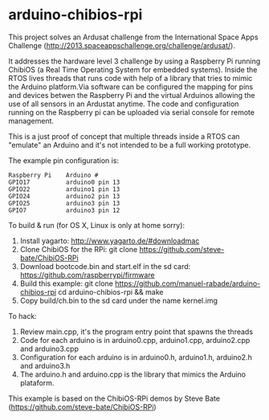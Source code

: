 arduino-chibios-rpi
===================

This project solves an Ardusat challenge from the International Space Apps Challenge (http://2013.spaceappschallenge.org/challenge/ardusat/).

It addresses the hardware level 3 challenge by using a Raspberry Pi running ChibiOS (a Real Time Operating System for embedded systems). Inside the RTOS lives threads that runs code with help of a library that tries to mimic the Arduino platform.Via software can be configured the mapping for pins and devices betwen the Raspberry Pi and the virtual Arduinos allowing the use of all sensors in an Ardustat anytime. The code and configuration running on the Raspberry pi can be uploaded via serial console for remote management.

This is a just proof of concept that multiple threads inside a RTOS can "emulate" an Arduino and it's not intended to be a full working prototype.

The example pin configuration is:

    Raspberry Pi    Arduino #
    GPIO17          arduino0 pin 13
    GPIO22          arduino1 pin 13
    GPIO24          arduino2 pin 13
    GPIO25          arduino3 pin 13
    GPIO7           arduino3 pin 12

To build & run (for OS X, Linux is only at home sorry):

1. Install yagarto: http://www.yagarto.de/#downloadmac
2. Clone ChibiOS for the RPi: git clone https://github.com/steve-bate/ChibiOS-RPi
3. Download bootcode.bin and start.elf in the sd card: https://github.com/raspberrypi/firmware
4. Build this example: 
    git clone https://github.com/manuel-rabade/arduino-chibios-rpi
    cd arduino-chibios-rpi && make
5. Copy build/ch.bin to the sd card under the name kernel.img

To hack:

1. Review main.cpp, it's the program entry point that spawns the threads
2. Code for each arduino is in arduino0.cpp, arduino1.cpp, arduino2.cpp and arduino3.cpp
3. Configuration for each arduino is in arduino0.h, arduino1.h, arduino2.h and arduino3.h
4. The arduino.h and arduino.cpp is the library that mimics the Arduino plataform.

This example is based on the ChibiOS-RPi demos by Steve Bate (https://github.com/steve-bate/ChibiOS-RPi)
